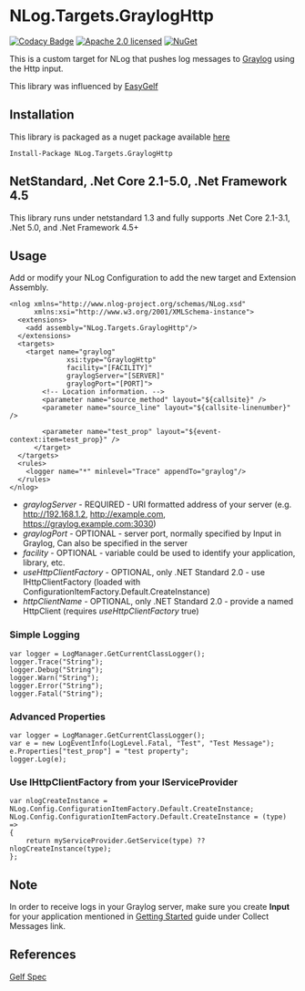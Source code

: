 # NLog.Targets.GraylogHttp
[![Codacy Badge](https://api.codacy.com/project/badge/Grade/d4e1107092654f41a7a513fc8954308e)](https://app.codacy.com/app/dustinchilson/NLog.Targets.GraylogHttp?utm_source=github.com&utm_medium=referral&utm_content=dustinchilson/NLog.Targets.GraylogHttp&utm_campaign=Badge_Grade_Dashboard)
[![Apache 2.0 licensed](https://img.shields.io/badge/license-Apache%202.0-blue.svg)](https://github.com/dustinchilson/NLog.Targets.GraylogHttp/blob/master/LICENSE)
[![NuGet](https://img.shields.io/nuget/v/NLog.Targets.GraylogHttp.svg)](https://www.nuget.org/packages/NLog.Targets.GraylogHttp)

This is a custom target for NLog that pushes log messages to [Graylog](https://www.graylog.org/) using the Http input.

This library was influenced by [EasyGelf](https://github.com/Pliner/EasyGelf)

## Installation

This library is packaged as a nuget package available [here](https://www.nuget.org/packages/NLog.Targets.GraylogHttp/)

```
Install-Package NLog.Targets.GraylogHttp
```

## NetStandard, .Net Core 2.1-5.0, .Net Framework 4.5

This library runs under netstandard 1.3 and fully supports .Net Core 2.1-3.1, .Net 5.0, and .Net Framework 4.5+

## Usage

Add or modify your NLog Configuration to add the new target and Extension Assembly.

```
<nlog xmlns="http://www.nlog-project.org/schemas/NLog.xsd"
      xmlns:xsi="http://www.w3.org/2001/XMLSchema-instance">
  <extensions>
    <add assembly="NLog.Targets.GraylogHttp"/>
  </extensions>
  <targets>
    <target name="graylog"
              xsi:type="GraylogHttp"
              facility="[FACILITY]"
              graylogServer="[SERVER]"
              graylogPort="[PORT]">
        <!-- Location information. -->
        <parameter name="source_method" layout="${callsite}" />
        <parameter name="source_line" layout="${callsite-linenumber}" />

        <parameter name="test_prop" layout="${event-context:item=test_prop}" />
      </target>
  </targets>
  <rules>
    <logger name="*" minlevel="Trace" appendTo="graylog"/>
  </rules>
</nlog>
```

- *graylogServer* - REQUIRED - URI formatted address of your server (e.g. http://192.168.1.2, http://example.com, https://graylog.example.com:3030)
- *graylogPort* - OPTIONAL - server port, normally specified by Input in Graylog, Can also be specified in the server
- *facility* - OPTIONAL - variable could be used to identify your application, library, etc.
- *useHttpClientFactory* - OPTIONAL, only .NET Standard 2.0 - use IHttpClientFactory (loaded with ConfigurationItemFactory.Default.CreateInstance)
- *httpClientName* - OPTIONAL, only .NET Standard 2.0 - provide a named HttpClient (requires *useHttpClientFactory* true)

### Simple Logging

```
var logger = LogManager.GetCurrentClassLogger();
logger.Trace("String");
logger.Debug("String");
logger.Warn("String");
logger.Error("String");
logger.Fatal("String");
```

### Advanced Properties

```
var logger = LogManager.GetCurrentClassLogger();
var e = new LogEventInfo(LogLevel.Fatal, "Test", "Test Message");
e.Properties["test_prop"] = "test property";
logger.Log(e);
```

### Use IHttpClientFactory from your IServiceProvider
```
var nlogCreateInstance = NLog.Config.ConfigurationItemFactory.Default.CreateInstance;
NLog.Config.ConfigurationItemFactory.Default.CreateInstance = (type) =>
{
    return myServiceProvider.GetService(type) ?? nlogCreateInstance(type);
};
```

## Note

In order to receive logs in your Graylog server, make sure you create **Input** for your application mentioned in [Getting Started](http://docs.graylog.org/en/3.0/pages/getting_started.html) guide under Collect Messages link.

## References

[Gelf Spec](http://docs.graylog.org/en/latest/pages/gelf.html)
